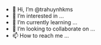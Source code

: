 - 👋 Hi, I’m @trahuynhkms
- 👀 I’m interested in ...
- 🌱 I’m currently learning ...
- 💞️ I’m looking to collaborate on ...
- 📫 How to reach me ...

<!---
trahuynhkms/trahuynhkms is a ✨ special ✨ repository because its `README.md` (this file) appears on your GitHub profile.
You can click the Preview link to take a look at your changes.
--->

